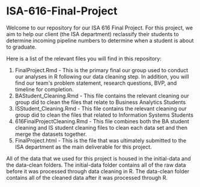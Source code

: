 # ISA-616-Final-Project
Welcome to our repository for our ISA 616 Final Project. For this project, we aim to help our client (the ISA department) reclassify their students to determine incoming pipeline numbers to determine when a student is about to graduate.

Here is a list of the relevant files you will find in this repository:
1. FinalProject.Rmd - This is the primary final our group used to conduct our analyses in R following our data cleaning step. In addition, you will find our team's problem statement, research questions, BVP, and timeline for completion.
2. BAStudent_Cleaning.Rmd - This file contains the relevant cleaning our group did to clean the files that relate to Business Analytics Students
3. ISStudent_Cleaning.Rmd - This file contains the relevant cleaning our group did to clean the files that related to Information Systems Students
4. 616FinalProjectCleaning.Rmd - This file combines both the BA student cleaning and IS student cleaning files to clean each data set and then merge the datasets together.
5. FinalProject.html - This is the file that was ultimately submitted to the ISA department as the main deliverable for this project.

All of the data that we used for this project is housed in the initial-data and the data-clean folders. The initial-data folder contains all of the raw data before it was processed through data cleaning in R. The data-clean folder contains all of the cleaned data after it was processed through R.
